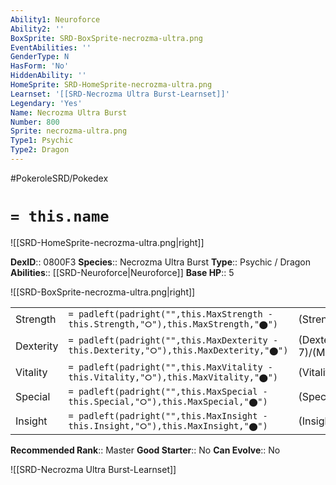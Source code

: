 ```yaml
---
Ability1: Neuroforce
Ability2: ''
BoxSprite: SRD-BoxSprite-necrozma-ultra.png
EventAbilities: ''
GenderType: N
HasForm: 'No'
HiddenAbility: ''
HomeSprite: SRD-HomeSprite-necrozma-ultra.png
Learnset: '[[SRD-Necrozma Ultra Burst-Learnset]]'
Legendary: 'Yes'
Name: Necrozma Ultra Burst
Number: 800
Sprite: necrozma-ultra.png
Type1: Psychic
Type2: Dragon
---
```


#PokeroleSRD/Pokedex

# `= this.name`

![[SRD-HomeSprite-necrozma-ultra.png|right]]

**DexID**:: 0800F3
**Species**:: Necrozma Ultra Burst
**Type**:: Psychic / Dragon
**Abilities**:: [[SRD-Neuroforce|Neuroforce]]
**Base HP**:: 5

![[SRD-BoxSprite-necrozma-ultra.png|right]]

|           |                                                                                        |                                          |
| --------- | -------------------------------------------------------------------------------------- | ---------------------------------------- |
| Strength  | `= padleft(padright("",this.MaxStrength - this.Strength,"⭘"),this.MaxStrength,"⬤")`    | (Strength::8)/(MaxStrength::8)   |
| Dexterity | `= padleft(padright("",this.MaxDexterity - this.Dexterity,"⭘"),this.MaxDexterity,"⬤")` | (Dexterity:: 7)/(MaxDexterity::7) |
| Vitality  | `= padleft(padright("",this.MaxVitality - this.Vitality,"⭘"),this.MaxVitality,"⬤")`    | (Vitality::6)/(MaxVitality::6)   |
| Special   | `= padleft(padright("",this.MaxSpecial - this.Special,"⭘"),this.MaxSpecial,"⬤")`       | (Special::8)/(MaxSpecial::8)     |
| Insight   | `= padleft(padright("",this.MaxInsight - this.Insight,"⭘"),this.MaxInsight,"⬤")`       | (Insight::6)/(MaxInsight::6)     |

**Recommended Rank**:: Master
**Good Starter**:: No
**Can Evolve**:: No

![[SRD-Necrozma Ultra Burst-Learnset]]